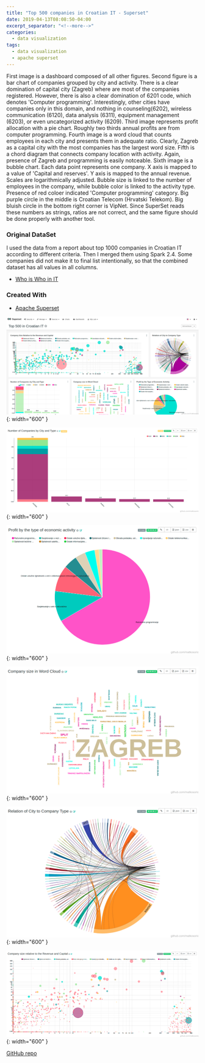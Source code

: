```yaml
---
title: "Top 500 companies in Croatian IT - Superset"
date: 2019-04-13T08:08:50-04:00
excerpt_separator: "<!--more-->"
categories:
  - data visualization
tags:
  - data visualization
  - apache superset
---
```



First image is a dashboard composed of all other figures.
Second figure is a bar chart of companies grouped by city and activity. There is a clear domination of capital city (Zagreb) where are most of the companies registered. However, there is also a clear domination of 6201 code, which denotes 'Computer programming'. Interestingly, other cities have companies only in this domain, and nothing in counseling(6202), wireless communication (6120), data analysis (6311), equipment management (6203), or even uncategorized activity (6209).
Third image represents profit allocation with a pie chart. Roughly two thirds annual profits are from computer programming.
Fourth image is a word cloud that counts employees in each city and presents them in adequate ratio. Clearly, Zagreb as a capital city with the most companies has the largest word size.
Fifth is a chord diagram that connects company location with activity. Again, presence of Zagreb and programming is easily notceable.
Sixth image is a bubble chart. Each data point represents one company. X axis is mapped to a value of 'Capital and reserves'. Y axis is mapped to the annual revenue. Scales are logarithmically adjusted. Bubble size is linked to the number of employees in the company, while bubble color is linked to the activity type. Presence of red coloer indicated 'Computer programming' category. Big purple circle in the middle is Croatian Telecom (Hrvatski Telekom). Big bluish circle in the bottom right corner is VipNet. Since SuperSet reads these numbers as strings, ratios are not correct, and the same figure should be done properly with another tool.

<!--more-->

### Original DataSet

I used the data from a report about top 1000 companies in Croatian IT according to different criteria.
Then I merged them using Spark 2.4.
Some companies did not make it to final list intentionally, so that the combined dataset has all values in all columns.

* [Who is Who in IT](https://whoiswhoinit.com/novosti/29-najboljih-1000-hrvatskih-visoko-tehnoloskih-tvrtki-po-kriteriju-kapitala-i-rezervi)


### Created With

* [Apache Superset](https://superset.incubator.apache.org/)






![alt text](https://raw.githubusercontent.com/matkosoric/Data-Visualizations/master/Superset/Top500/1.dashboard.png?raw=true "Title"){: width="600" }

![alt text](https://raw.githubusercontent.com/matkosoric/Data-Visualizations/master/Superset/Top500/2.companies_by_city.png?raw=true "Title"){: width="600" }

![alt text](https://raw.githubusercontent.com/matkosoric/Data-Visualizations/master/Superset/Top500/3.profit_by_type.png?raw=true "Title"){: width="600" }

![alt text](https://raw.githubusercontent.com/matkosoric/Data-Visualizations/master/Superset/Top500/4.size_word_cloud.png?raw=true "Title"){: width="600" }

![alt text](https://raw.githubusercontent.com/matkosoric/Data-Visualizations/master/Superset/Top500/5.city_to_company_type.png?raw=true "Title"){: width="600" }
    
![alt text](https://raw.githubusercontent.com/matkosoric/Data-Visualizations/master/Superset/Top500/6.company_size.png?raw=true "Title"){: width="600" }


[GitHub repo](https://github.com/matkosoric/Data-Visualizations/tree/master/Superset/Top500)

